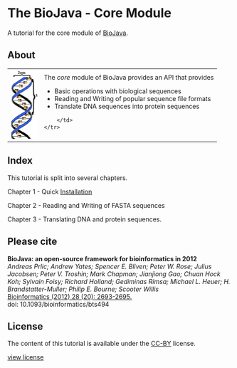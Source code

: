 The BioJava - Core Module
=====================================================

A tutorial for the core module of [BioJava](http://www.biojava.org).

## About
<table>
    <tr>
        <td>
            <img src="img/core.png"/>
        </td>
        <td>
            The <i>core</i> module of BioJava provides an API that provides
            <ul>
                <li>Basic operations with biological sequences</li>
                <li>Reading and Writing of popular sequence file formats</li>
                <li>Translate DNA sequences into protein sequences</li>                
            </ul>

        </td>
    </tr>
</table>   

## Index

This tutorial is split into several chapters.

Chapter 1 - Quick [Installation](installation.md)

Chapter 2 - Reading and Writing of FASTA sequences

Chapter 3 - Translating DNA and protein sequences.

## Please cite

**BioJava: an open-source framework for bioinformatics in 2012**<br/>
*Andreas Prlic; Andrew Yates; Spencer E. Bliven; Peter W. Rose; Julius Jacobsen; Peter V. Troshin; Mark Chapman; Jianjiong Gao; Chuan Hock Koh; Sylvain Foisy; Richard Holland; Gediminas Rimsa; Michael L. Heuer; H. Brandstatter-Muller; Philip E. Bourne; Scooter Willis* <br/>
[Bioinformatics (2012) 28 (20): 2693-2695.](http://bioinformatics.oxfordjournals.org/content/28/20/2693.abstract) <br/>
doi: 10.1093/bioinformatics/bts494

## License

The content of this tutorial is available under the [CC-BY](http://creativecommons.org/licenses/by/3.0/) license.

[view license](../license.md)


